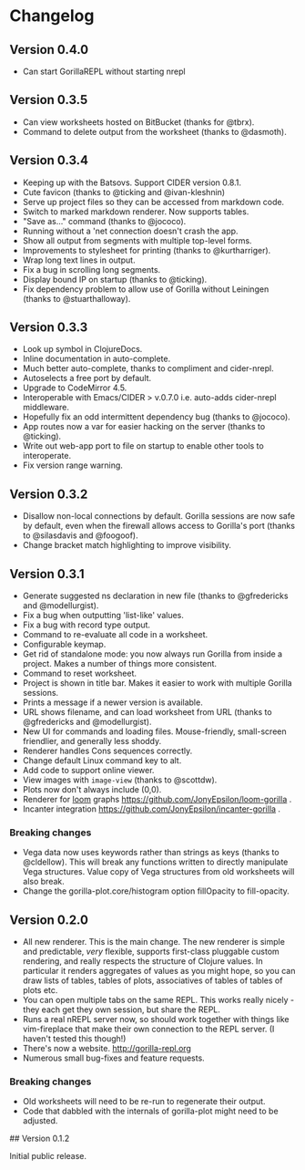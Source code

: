 # Changelog

## Version 0.4.0
- Can start GorillaREPL without starting nrepl


## Version 0.3.5

- Can view worksheets hosted on BitBucket (thanks for @tbrx).
- Command to delete output from the worksheet (thanks to @dasmoth).

## Version 0.3.4

- Keeping up with the Batsovs. Support CIDER version 0.8.1.
- Cute favicon (thanks to @ticking and @ivan-kleshnin)
- Serve up project files so they can be accessed from markdown code.
- Switch to marked markdown renderer. Now supports tables.
- "Save as..." command (thanks to @jococo). 
- Running without a 'net connection doesn't crash the app.
- Show all output from segments with multiple top-level forms.
- Improvements to stylesheet for printing (thanks to @kurtharriger).
- Wrap long text lines in output.
- Fix a bug in scrolling long segments.
- Display bound IP on startup (thanks to @ticking).
- Fix dependency problem to allow use of Gorilla without Leiningen (thanks to @stuarthalloway).

## Version 0.3.3

- Look up symbol in ClojureDocs.
- Inline documentation in auto-complete.
- Much better auto-complete, thanks to compliment and cider-nrepl.
- Autoselects a free port by default.
- Upgrade to CodeMirror 4.5.
- Interoperable with Emacs/CIDER > v.0.7.0 i.e. auto-adds cider-nrepl middleware.
- Hopefully fix an odd intermittent dependency bug (thanks to @jococo).
- App routes now a var for easier hacking on the server (thanks to @ticking).
- Write out web-app port to file on startup to enable other tools to interoperate.
- Fix version range warning.

## Version 0.3.2

- Disallow non-local connections by default. Gorilla sessions are now safe by default, even when the firewall allows
  access to Gorilla's port (thanks to @silasdavis and @foogoof).
- Change bracket match highlighting to improve visibility.

## Version 0.3.1

- Generate suggested ns declaration in new file (thanks to @gfredericks and @modellurgist).
- Fix a bug when outputting 'list-like' values.
- Fix a bug with record type output.
- Command to re-evaluate all code in a worksheet.
- Configurable keymap.
- Get rid of standalone mode: you now always run Gorilla from inside a project. Makes a number of things more
  consistent.
- Command to reset worksheet.
- Project is shown in title bar. Makes it easier to work with multiple Gorilla sessions.
- Prints a message if a newer version is available.
- URL shows filename, and can load worksheet from URL (thanks to @gfredericks and @modellurgist).
- New UI for commands and loading files. Mouse-friendly, small-screen friendlier, and generally less shoddy.
- Renderer handles Cons sequences correctly.
- Change default Linux command key to alt.
- Add code to support online viewer.
- View images with `image-view` (thanks to @scottdw).
- Plots now don't always include (0,0).
- Renderer for [loom](https://github.com/aysylu/loom) graphs https://github.com/JonyEpsilon/loom-gorilla .
- Incanter integration https://github.com/JonyEpsilon/incanter-gorilla .

### Breaking changes

- Vega data now uses keywords rather than strings as keys (thanks to @cldellow). This will break any functions written
  to directly manipulate Vega structures. Value copy of Vega structures from old worksheets will also break.
- Change the gorilla-plot.core/histogram option fillOpacity to fill-opacity.

## Version 0.2.0

- All new renderer. This is the main change. The new renderer is simple and predictable, _very_ flexible, supports
  first-class pluggable custom rendering, and really respects the structure of Clojure values. In particular it renders
  aggregates of values as you might hope, so you can draw lists of tables, tables of plots, associatives of tables of
  tables of plots etc.
- You can open multiple tabs on the same REPL. This works really nicely - they each get they own session, but share the
  REPL.
- Runs a real nREPL server now, so should work together with things like vim-fireplace that make their own connection
  to the REPL server. (I haven't tested this though!)
- There's now a website. http://gorilla-repl.org
- Numerous small bug-fixes and feature requests.

### Breaking changes

- Old worksheets will need to be re-run to regenerate their output.
- Code that dabbled with the internals of gorilla-plot might need to be adjusted.


## Version 0.1.2

Initial public release.